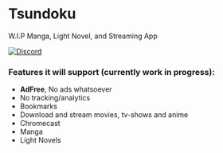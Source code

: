 # Tsundoku
W.I.P Manga, Light Novel, and Streaming App

[![Discord](https://invidget.switchblade.xyz/W8yeGuTwWQ)](https://discord.gg/W8yeGuTwWQ)

### Features it will support (currently work in progress):
+ **AdFree**, No ads whatsoever
+ No tracking/analytics
+ Bookmarks
+ Download and stream movies, tv-shows and anime
+ Chromecast
+ Manga
+ Light Novels